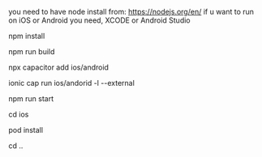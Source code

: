 you need to have node install from: https://nodejs.org/en/
if u want to run on iOS or Android you need, XCODE or Android Studio

npm install

npm run build

<!-- RUN ON MOBILE -->

npx capacitor add ios/android

ionic cap run ios/andorid -l --external

<!-- RUN ON WEB -->

npm run start

<!-- INSTALL COCOAPODS, if you want to run on iOS -->

cd ios

pod install

cd ..
